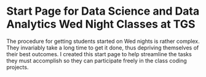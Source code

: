 # Start Page for Data Science and Data Analytics Wed Night Classes at TGS

The procedure for getting students started on Wed nights is rather complex.  They invariably take a
long time to get it done, thus depriving themselves of their best outcomes.  I created this 
start page to help streamline the tasks they must accomplish so they can participate freely
in the class coding projects.


